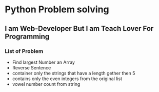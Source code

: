 # Python Problem solving

## I am Web-Developer But I am Teach Lover For Programming

### List of Problem

- Find largest Number an Array
- Reverse Sentence
- container only the strings that have a length gether then 5
- contains only the even integers from the original list
- vowel number count from string

